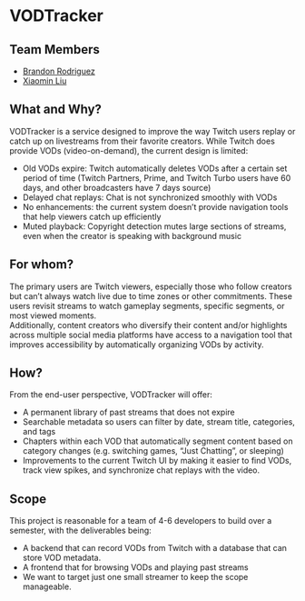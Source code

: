 # VODTracker

## Team Members
- [Brandon Rodriguez](bbranduhn)  
- [Xiaomin Liu](xl4624)  

## What and Why?  
VODTracker is a service designed to improve the way Twitch users replay or catch up on livestreams from their favorite creators. While Twitch does provide VODs (video-on-demand), the current design is limited:  
- Old VODs expire: Twitch automatically deletes VODs after a certain set period of time (Twitch Partners, Prime, and Twitch Turbo users have 60 days, and other broadcasters have 7 days source)  
- Delayed chat replays: Chat is not synchronized smoothly with VODs  
- No enhancements: the current system doesn’t provide navigation tools that help viewers catch up efficiently  
- Muted playback: Copyright detection mutes large sections of streams, even when the creator is speaking with background music  

## For whom?
The primary users are Twitch viewers, especially those who follow creators but can’t always watch live due to time zones or other commitments. These users revisit streams to watch gameplay segments, specific segments, or most viewed moments.  
Additionally, content creators who diversify their content and/or highlights across multiple social media platforms have access to a navigation tool that improves accessibility by automatically organizing VODs by activity. 
	
## How?
From the end-user perspective, VODTracker will offer:
- A permanent library of past streams that does not expire
- Searchable metadata so users can filter by date, stream title, categories, and tags
- Chapters within each VOD that automatically segment content based on category changes (e.g. switching games, “Just Chatting”, or sleeping)
- Improvements to the current Twitch UI by making it easier to find VODs, track view spikes, and synchronize chat replays with the video.

## Scope
This project is reasonable for a team of 4-6 developers to build over a semester, with the deliverables being:
- A backend that can record VODs from Twitch with a database that can store VOD metadata.
- A frontend that for browsing VODs and playing past streams
- We want to target just one small streamer to keep the scope manageable.
